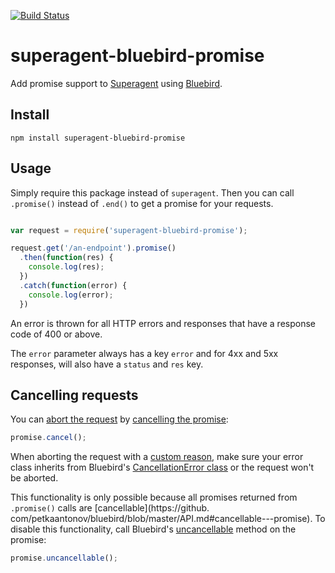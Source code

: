 [![Build Status](https://img.shields.io/travis/KyleAMathews/superagent-bluebird-promise/master.svg?style=flat-square)](http://travis-ci.org/KyleAMathews/superagent-bluebird-promise)

superagent-bluebird-promise
===========================

Add promise support to
[Superagent](http://visionmedia.github.io/superagent/) using
[Bluebird](https://github.com/petkaantonov/bluebird).

## Install
`npm install superagent-bluebird-promise`

## Usage
Simply require this package instead of `superagent`. Then you can call `.promise()` instead of `.end()` to get a promise for your requests.

```javascript

var request = require('superagent-bluebird-promise');

request.get('/an-endpoint').promise()
  .then(function(res) {
    console.log(res);
  })
  .catch(function(error) {
    console.log(error);
  })
  ```

An error is thrown for all HTTP errors and responses that have a response code of 400 or above.

The `error` parameter always has a key `error` and for 4xx and 5xx responses, will also have a `status` and `res` key.

## Cancelling requests

You can [abort the request](http://visionmedia.github.io/superagent/#aborting-requests) by [cancelling the promise](https://github.com/petkaantonov/bluebird/blob/master/API.md#cancelerror-reason---promise):

```js
promise.cancel();
```

When aborting the request with a [custom reason](https://github.com/petkaantonov/bluebird/blob/master/API.md#cancelerror-reason---promise), make sure your error class inherits from Bluebird's [CancellationError class](https://github.com/petkaantonov/bluebird/blob/master/API.md#cancellationerror) or the request won't be aborted.

This functionality is only possible because all promises returned from `.promise()` calls are [cancellable](https://github. com/petkaantonov/bluebird/blob/master/API.md#cancellable---promise). To disable this functionality, call Bluebird's [uncancellable](https://github.com/petkaantonov/bluebird/blob/master/API.md#uncancellable---promise) method on the promise:

```js
promise.uncancellable();
```
